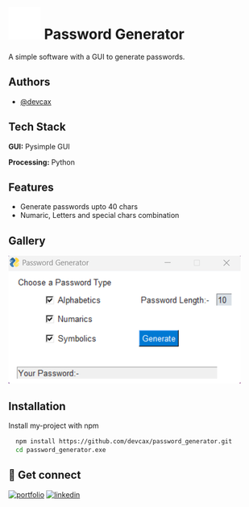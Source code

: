 
# ![Logo](https://github.com/devcax/password_generator/blob/main/assets/pwd.png) Password Generator  
 

A simple software with a GUI to generate passwords.

## Authors

- [@devcax](https://www.github.com/octokatherine)


## Tech Stack

**GUI:** Pysimple GUI

**Processing:** Python


## Features

- Generate passwords upto 40 chars
- Numaric, Letters and special chars combination



## Gallery

![App Screenshot](https://github.com/devcax/password_generator/blob/main/assets/pic.png)


## Installation

Install my-project with npm

```bash
  npm install https://github.com/devcax/password_generator.git
  cd password_generator.exe
```
    
## 🔗 Get connect
[![portfolio](https://img.shields.io/badge/my_portfolio-000?style=for-the-badge&logo=ko-fi&logoColor=white)](https://nipunperera.com/)
[![linkedin](https://img.shields.io/badge/linkedin-0A66C2?style=for-the-badge&logo=linkedin&logoColor=white)](https://www.linkedin.com/in/nipun-perera-09730526b/)


